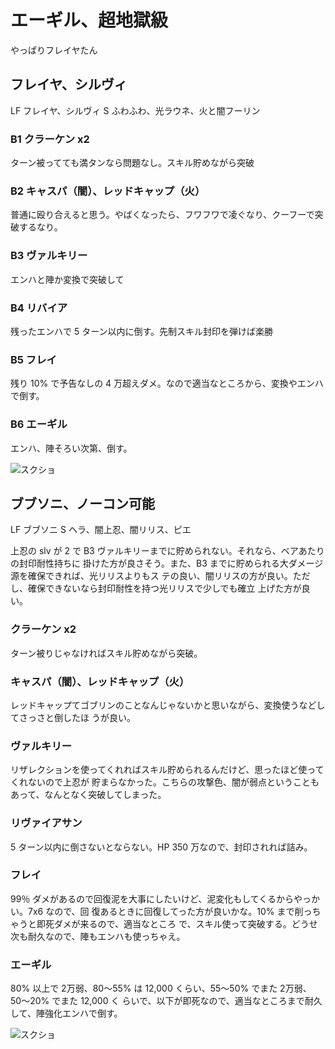 # エーギル、超地獄級 

やっぱりフレイヤたん

## フレイヤ、シルヴィ

LF フレイヤ、シルヴィ
S  ふわふわ、光ラウネ、火と闇フーリン

### B1 クラーケン x2

ターン被ってても満タンなら問題なし。スキル貯めながら突破

### B2 キャスパ（闇）、レッドキャップ（火）

普通に殴り合えると思う。やばくなったら、フワフワで凌ぐなり、クーフーで突破するなり。

### B3 ヴァルキリー

エンハと陣か変換で突破して

### B4 リバイア

残ったエンハで 5 ターン以内に倒す。先制スキル封印を弾けば楽勝

### B5 フレイ

残り 10% で予告なしの 4 万超えダメ。なので適当なところから、変換やエンハで倒す。

### B6 エーギル

エンハ、陣そろい次第、倒す。

![スクショ](http://i.imgur.com/cRcHtQ6l.jpg)



## ブブソニ、ノーコン可能

LF ブブソニ
S  ヘラ、闇上忍、闇リリス、ピエ

上忍の slv が 2 で B3 ヴァルキリーまでに貯められない。それなら、ベアあたりの封印耐性持ちに
掛けた方が良さそう。また、B3 までに貯められる大ダメージ源を確保できれば、光リリスよりもス
テの良い、闇リリスの方が良い。ただし、確保できないなら封印耐性を持つ光リリスで少しでも確立
上げた方が良い。

### クラーケン x2

ターン被りじゃなければスキル貯めながら突破。

### キャスパ（闇）、レッドキャップ（火）

レッドキャップてゴブリンのことなんじゃないかと思いながら、変換使うなどしてさっさと倒したほ
うが良い。

### ヴァルキリー

リザレクションを使ってくれればスキル貯められるんだけど、思ったほど使ってくれないので上忍が
貯まらなかった。こちらの攻撃色、闇が弱点ということもあって、なんとなく突破してしまった。

### リヴァイアサン

5 ターン以内に倒さないとならない。HP 350 万なので、封印されれば詰み。

### フレイ

99％ ダメがあるので回復泥を大事にしたいけど、泥変化もしてくるからやっかい。7x6 なので、回
復あるときに回復してった方が良いかな。10% まで削っちゃうと即死ダメが来るので、適当なところ
で、スキル使って突破する。どうせ次も耐久なので、陣もエンハも使っちゃえ。

### エーギル

80% 以上で 2万弱、80〜55% は 12,000 くらい、55〜50% でまた 2万弱、50〜20% でまた 12,000 く
らいで、以下が即死なので、適当なところまで耐久して、陣強化エンハで倒す。

![スクショ](http://i.imgur.com/6ZAI6Sel.jpg )

<!-- vim: set tw=90 filetype=markdown : -->

